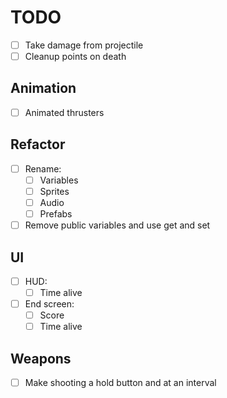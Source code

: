 # TODO

- [ ] Take damage from projectile
- [ ] Cleanup points on death

## Animation

- [ ] Animated thrusters

## Refactor

- [ ] Rename:
  - [ ] Variables
  - [ ] Sprites
  - [ ] Audio
  - [ ] Prefabs
- [ ] Remove public variables and use get and set

## UI

- [ ] HUD:
  - [ ] Time alive
- [ ] End screen:
  - [ ] Score
  - [ ] Time alive

## Weapons

- [ ] Make shooting a hold button and at an interval
